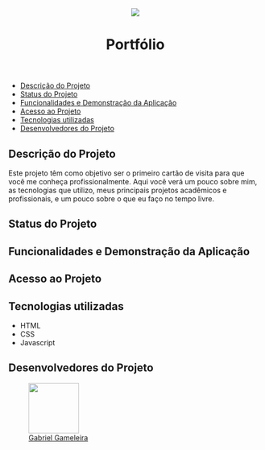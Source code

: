 <a href="https://gameleira.github.io/portfolio/" target="_blank">
  <div align="center">
    <img src="https://user-images.githubusercontent.com/42386775/207675122-00279b3d-e87a-4f9c-b459-5364a9fde501.svg">
  </div>
</a>
<header align="center">
  <h1 align="center"> Portfólio </h1>
</header>
<nav>
  <ul>
    <li>
      <a href="#description-project"">Descrição do Projeto</a>
    </li>
    <li>
      <a href="#status-project">Status do Projeto</a>
    </li>
    <li>
      <a href="#functionalities">Funcionalidades e Demonstração da Aplicação</a>
    </li>
    <li>
      <a href="#access-project">Acesso ao Projeto</a>
    </li>
    <li>
      <a href="#tecnologies">Tecnologias utilizadas</a>
    </li>
    <li>
      <a href="#project-developers">Desenvolvedores do Projeto</a>
    </li>
  </ul>
</nav>
<section id="description-project">
  <h2>Descrição do Projeto</h2>
  <p>Este projeto têm como objetivo ser o primeiro cartão de visita para que você me conheça profissionalmente. 
  Aqui você verá um pouco sobre mim, as tecnologias que utilizo, meus principais projetos acadêmicos e profissionais, e um pouco sobre o que eu faço no tempo livre.</p>
</section>
<section id="status-project">
  <h2>Status do Projeto</h2>
</section>
<section id="functionalities">
  <h2>Funcionalidades e Demonstração da Aplicação</h2>
</section>
<section id="access-project">
  <h2>Acesso ao Projeto</h2>
</section>
<section id="tecnologies">
  <h2>Tecnologias utilizadas</h2>
  <ul>
    <li>HTML</li>
    <li>CSS</li>
    <li>Javascript</li>
  </ul>
</section>
<section id="project-developers">
  <h2>Desenvolvedores do Projeto</h2>
  <a href="https://github.com/GAMELEIRA">                             
    <figure>         
      <img whidth="100px" height="100px" src="https://user-images.githubusercontent.com/42386775/207705012-e87ef9d0-f7c1-4ab0-847e-3a41843e2127.png">
       <br>
      <figcaption>Gabriel Gameleira</figcaption>                                                                                                         
     </figure>
   </a>
</section>
